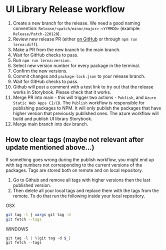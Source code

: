 # UI Library Release workflow

1. Create a new branch for the release. We need a good naming convention: `Release/<patch/minor/major>-<YYMMDD>` (example: `Release/Patch-220128`).
1. Review new release PR (either [on GitHub](https://github.com/umbraco/Umbraco.UI/compare/) or through `npm run lerna:diff`).
1. Make a PR from the new branch to the main branch.
1. Wait for GitHub checks to pass.
1. Run `npm run lerna:version`.
1. Select new version number for every package in the terminal.
1. Confirm the new versions.
1. Commit changes and `package-lock.json` to your release branch.
1. Wait for GitHub checks to pass.
1. Github will post a comment with a test link to try out that the release works in Storybook. Please check that it works.
1. Merge PR into main - this will trigger two actions - `Publish`, and `Azure Static Web Apps CI/CD`. The `Publish` workflow is responsible for publishing packages to NPM. It will only publish the packages that have higher version that previously published ones. The azure workflow will build and publish UI library Storybook.
1. Merge main branch into dev branch.

## How to clear tags (maybe not relevant after update mentioned above...)

If something goes wrong during the publish workflow, you might end up with tag numbers not corresponding to the current versions of the packages. Tags are stored both on remote and on local repository.

1. Go to Github and remove all tags with higher versions then the last published version.
2. Then delete all your local tags and replace them with the tags from the remote. To do that run the following inside your local repository.

OSX

```zsh
git tag -l | xargs git tag -d
git fetch --tags
```

WINDOWS

```powershell
git tag -l | %{git tag -d $_}
git fetch --tags
```
